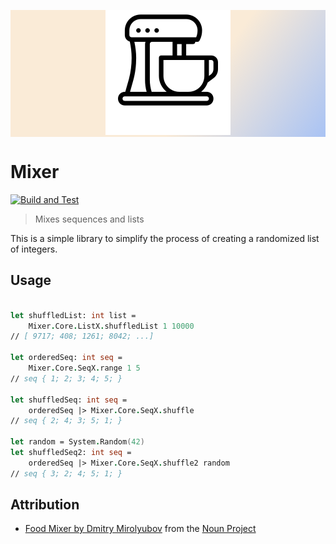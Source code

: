 <p align="center" style="background: rgb(250,235,215);
background: linear-gradient(126deg, rgba(250,235,215,1) 60%, rgba(169,195,244,1) 100%);">
  <img src="./assets/mixer.svg" alt="Food Mixer by Dmitry Mirolyubov">
</p>

# Mixer

[![Build and Test](https://github.com/the-pat/Mixer/actions/workflows/build-and-test.yml/badge.svg)](https://github.com/the-pat/Mixer/actions/workflows/build-and-test.yml)

> Mixes sequences and lists

This is a simple library to simplify the process of creating a randomized list of integers.

## Usage

```fsharp

let shuffledList: int list =
    Mixer.Core.ListX.shuffledList 1 10000
// [ 9717; 408; 1261; 8042; ...]

let orderedSeq: int seq =
    Mixer.Core.SeqX.range 1 5
// seq { 1; 2; 3; 4; 5; }

let shuffledSeq: int seq =
    orderedSeq |> Mixer.Core.SeqX.shuffle
// seq { 2; 4; 3; 5; 1; }

let random = System.Random(42)
let shuffledSeq2: int seq =
    orderedSeq |> Mixer.Core.SeqX.shuffle2 random
// seq { 3; 2; 4; 5; 1; }

```

## Attribution

- [Food Mixer by Dmitry Mirolyubov](https://thenounproject.com/term/food-mixer/1234394/) from the [Noun Project](https://thenounproject.com/)
